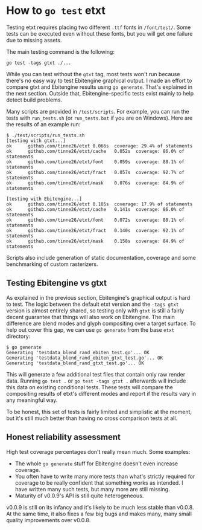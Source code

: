 # How to `go test` etxt

Testing etxt requires placing two different `.ttf` fonts in `/font/test/`. Some tests can be executed even without these fonts, but you will get one failure due to missing assets.

The main testing command is the following:
```
go test -tags gtxt ./...
```
While you can test without the `gtxt` tag, most tests won't run because there's no easy way to test Ebitengine graphical output. I made an effort to compare gtxt and Ebitengine results using `go generate`. That's explained in the next section. Outside that, Ebitengine-specific tests exist mainly to help detect build problems.

Many scripts are provided in `/test/scripts`. For example, you can run the tests with `run_tests.sh` (or `run_tests.bat` if you are on Windows). Here are the results of an example run:
```
$ ./test/scripts/run_tests.sh
[testing with gtxt...]
ok      github.com/tinne26/etxt 0.066s  coverage: 29.4% of statements
ok      github.com/tinne26/etxt/cache   0.052s  coverage: 86.0% of statements
ok      github.com/tinne26/etxt/font    0.059s  coverage: 88.1% of statements
ok      github.com/tinne26/etxt/fract   0.057s  coverage: 92.7% of statements
ok      github.com/tinne26/etxt/mask    0.076s  coverage: 84.9% of statements

[testing with Ebitengine...]
ok      github.com/tinne26/etxt 0.105s  coverage: 17.9% of statements
ok      github.com/tinne26/etxt/cache   0.141s  coverage: 86.0% of statements
ok      github.com/tinne26/etxt/font    0.072s  coverage: 88.1% of statements
ok      github.com/tinne26/etxt/fract   0.140s  coverage: 92.1% of statements
ok      github.com/tinne26/etxt/mask    0.158s  coverage: 84.9% of statements
```

Scripts also include generation of static documentation, coverage and some benchmarking of custom rasterizers.


## Testing Ebitengine vs gtxt

As explained in the previous section, Ebitengine's graphical output is hard to test. The logic between the default etxt version and the `-tags gtxt` version is almost entirely shared, so testing only with `gtxt` is still a fairly decent guarantee that things will also work on Ebitengine. The main difference are blend modes and glyph compositing over a target surface. To help out cover this gap, we can use `go generate` from the base `etxt` directory:
```
$ go generate
Generating 'testdata_blend_rand_ebiten_test.go'... OK
Generating 'testdata_blend_rand_ebiten_gtxt_test.go'... OK
Generating 'testdata_blend_rand_gtxt_test.go'... OK
```

This will generate a few additional test files that contain only raw render data. Running `go test .` or `go test -tags gtxt .` afterwards will include this data on existing conditional tests. These tests will compare the compositing results of etxt's different modes and report if the results vary in any meaningful way.

To be honest, this set of tests is fairly limited and simplistic at the moment, but it's still much better than having no cross comparison tests at all.


## Honest reliability assessment

High test coverage percentages don't really mean much. Some examples:
- The whole `go generate` stuff for Ebitengine doesn't even increase coverage.
- You often have to write many more tests than what's strictly required for coverage to be really confident that something works as intended. I have written many such tests, but many more are still missing.
- Maturity of v0.0.9's API is still quite heterogeneous.

v0.0.9 is still on its infancy and it's likely to be much less stable than v0.0.8. At the same time, it also fixes a few big bugs and makes many, many small quality improvements over v0.0.8.
